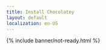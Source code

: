```yaml
---
title: Install Chocolatey
layout: default
localization: en-US
---
```


{% include banner/not-ready.html %}
